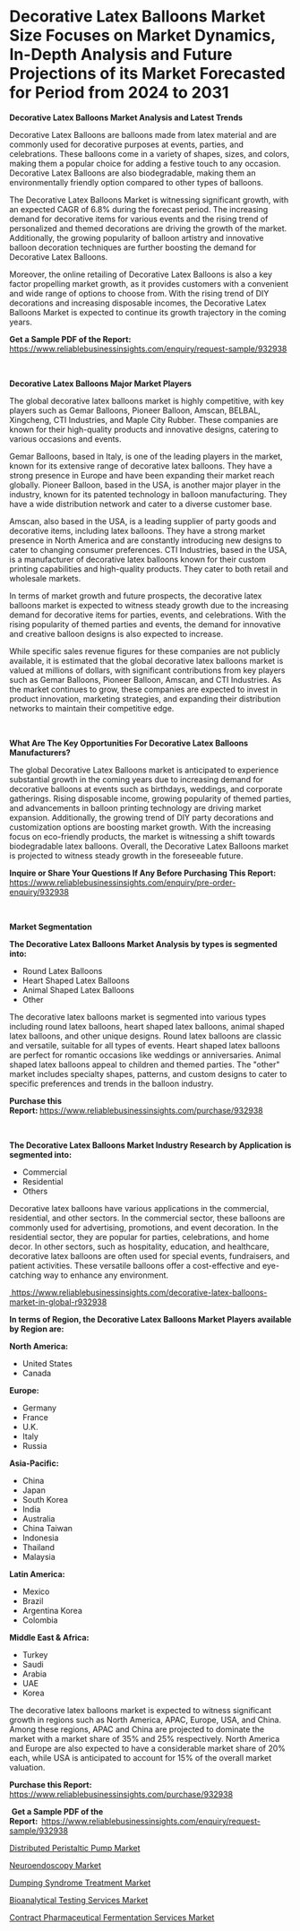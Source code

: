 <p><h1>Decorative Latex Balloons Market Size Focuses on Market Dynamics, In-Depth Analysis and Future Projections of its Market Forecasted for Period from 2024 to 2031</h1></p><p><strong>Decorative Latex Balloons Market Analysis and Latest Trends</strong></p>
<p><p>Decorative Latex Balloons are balloons made from latex material and are commonly used for decorative purposes at events, parties, and celebrations. These balloons come in a variety of shapes, sizes, and colors, making them a popular choice for adding a festive touch to any occasion. Decorative Latex Balloons are also biodegradable, making them an environmentally friendly option compared to other types of balloons.</p><p>The Decorative Latex Balloons Market is witnessing significant growth, with an expected CAGR of 6.8% during the forecast period. The increasing demand for decorative items for various events and the rising trend of personalized and themed decorations are driving the growth of the market. Additionally, the growing popularity of balloon artistry and innovative balloon decoration techniques are further boosting the demand for Decorative Latex Balloons.</p><p>Moreover, the online retailing of Decorative Latex Balloons is also a key factor propelling market growth, as it provides customers with a convenient and wide range of options to choose from. With the rising trend of DIY decorations and increasing disposable incomes, the Decorative Latex Balloons Market is expected to continue its growth trajectory in the coming years.</p></p>
<p><strong>Get a Sample PDF of the Report:&nbsp;</strong> <a href="https://www.reliablebusinessinsights.com/enquiry/request-sample/932938">https://www.reliablebusinessinsights.com/enquiry/request-sample/932938</a></p>
<p>&nbsp;</p>
<p><strong>Decorative Latex Balloons Major Market Players</strong></p>
<p><p>The global decorative latex balloons market is highly competitive, with key players such as Gemar Balloons, Pioneer Balloon, Amscan, BELBAL, Xingcheng, CTI Industries, and Maple City Rubber. These companies are known for their high-quality products and innovative designs, catering to various occasions and events.</p><p>Gemar Balloons, based in Italy, is one of the leading players in the market, known for its extensive range of decorative latex balloons. They have a strong presence in Europe and have been expanding their market reach globally. Pioneer Balloon, based in the USA, is another major player in the industry, known for its patented technology in balloon manufacturing. They have a wide distribution network and cater to a diverse customer base.</p><p>Amscan, also based in the USA, is a leading supplier of party goods and decorative items, including latex balloons. They have a strong market presence in North America and are constantly introducing new designs to cater to changing consumer preferences. CTI Industries, based in the USA, is a manufacturer of decorative latex balloons known for their custom printing capabilities and high-quality products. They cater to both retail and wholesale markets.</p><p>In terms of market growth and future prospects, the decorative latex balloons market is expected to witness steady growth due to the increasing demand for decorative items for parties, events, and celebrations. With the rising popularity of themed parties and events, the demand for innovative and creative balloon designs is also expected to increase.</p><p>While specific sales revenue figures for these companies are not publicly available, it is estimated that the global decorative latex balloons market is valued at millions of dollars, with significant contributions from key players such as Gemar Balloons, Pioneer Balloon, Amscan, and CTI Industries. As the market continues to grow, these companies are expected to invest in product innovation, marketing strategies, and expanding their distribution networks to maintain their competitive edge.</p></p>
<p>&nbsp;</p>
<p><strong>What Are The Key Opportunities For Decorative Latex Balloons Manufacturers?</strong></p>
<p><p>The global Decorative Latex Balloons market is anticipated to experience substantial growth in the coming years due to increasing demand for decorative balloons at events such as birthdays, weddings, and corporate gatherings. Rising disposable income, growing popularity of themed parties, and advancements in balloon printing technology are driving market expansion. Additionally, the growing trend of DIY party decorations and customization options are boosting market growth. With the increasing focus on eco-friendly products, the market is witnessing a shift towards biodegradable latex balloons. Overall, the Decorative Latex Balloons market is projected to witness steady growth in the foreseeable future.</p></p>
<p><strong>Inquire or Share Your Questions If Any Before Purchasing This Report:</strong> <a href="https://www.reliablebusinessinsights.com/enquiry/pre-order-enquiry/932938">https://www.reliablebusinessinsights.com/enquiry/pre-order-enquiry/932938</a></p>
<p>&nbsp;</p>
<p><strong>Market Segmentation</strong></p>
<p><strong>The Decorative Latex Balloons Market Analysis by types is segmented into:</strong></p>
<p><ul><li>Round Latex Balloons</li><li>Heart Shaped Latex Balloons</li><li>Animal Shaped Latex Balloons</li><li>Other</li></ul></p>
<p><p>The decorative latex balloons market is segmented into various types including round latex balloons, heart shaped latex balloons, animal shaped latex balloons, and other unique designs. Round latex balloons are classic and versatile, suitable for all types of events. Heart shaped latex balloons are perfect for romantic occasions like weddings or anniversaries. Animal shaped latex balloons appeal to children and themed parties. The "other" market includes specialty shapes, patterns, and custom designs to cater to specific preferences and trends in the balloon industry.</p></p>
<p><strong>Purchase this Report:&nbsp;</strong><a href="https://www.reliablebusinessinsights.com/purchase/932938">https://www.reliablebusinessinsights.com/purchase/932938</a></p>
<p>&nbsp;</p>
<p><strong>The Decorative Latex Balloons Market Industry Research by Application is segmented into:</strong></p>
<p><ul><li>Commercial</li><li>Residential</li><li>Others</li></ul></p>
<p><p>Decorative latex balloons have various applications in the commercial, residential, and other sectors. In the commercial sector, these balloons are commonly used for advertising, promotions, and event decoration. In the residential sector, they are popular for parties, celebrations, and home decor. In other sectors, such as hospitality, education, and healthcare, decorative latex balloons are often used for special events, fundraisers, and patient activities. These versatile balloons offer a cost-effective and eye-catching way to enhance any environment.</p></p>
<p><a href="https://www.reliablebusinessinsights.com/decorative-latex-balloons-market-in-global-r932938">&nbsp;https://www.reliablebusinessinsights.com/decorative-latex-balloons-market-in-global-r932938</a></p>
<p><strong>In terms of Region, the Decorative Latex Balloons Market Players available by Region are:</strong></p>
<p>
    <p> <strong> North America: </strong>
        <ul>
            <li>United States</li>
            <li>Canada</li>
        </ul>
        </p> 
    <p> <strong> Europe: </strong>
        <ul>
            <li>Germany</li>
            <li>France</li>
            <li>U.K.</li>
            <li>Italy</li>
            <li>Russia</li>
        </ul>
        </p> 
    <p> <strong> Asia-Pacific: </strong>
        <ul>
            <li>China</li>
            <li>Japan</li>
            <li>South Korea</li>
            <li>India</li>
            <li>Australia</li>
            <li>China Taiwan</li>
            <li>Indonesia</li>
            <li>Thailand</li>
            <li>Malaysia</li>
        </ul>
        </p> 
    <p> <strong> Latin America: </strong>
        <ul>
            <li>Mexico</li>
            <li>Brazil</li>
            <li>Argentina Korea</li>
            <li>Colombia</li>
        </ul>
        </p> 
    <p> <strong> Middle East & Africa: </strong>
        <ul>
            <li>Turkey</li>
            <li>Saudi</li>
            <li>Arabia</li>
            <li>UAE</li>
            <li>Korea</li>
        </ul>
    </p>
    </p>
<p><p>The decorative latex balloons market is expected to witness significant growth in regions such as North America, APAC, Europe, USA, and China. Among these regions, APAC and China are projected to dominate the market with a market share of 35% and 25% respectively. North America and Europe are also expected to have a considerable market share of 20% each, while USA is anticipated to account for 15% of the overall market valuation.</p></p>
<p><strong>Purchase this Report: </strong><a href="https://www.reliablebusinessinsights.com/purchase/932938">https://www.reliablebusinessinsights.com/purchase/932938</a></p>
<p>&nbsp;<strong>Get a Sample PDF of the Report:&nbsp;&nbsp;</strong><a href="https://www.reliablebusinessinsights.com/enquiry/request-sample/932938">https://www.reliablebusinessinsights.com/enquiry/request-sample/932938</a></p>
<p><strong></strong></p>
<p><p><a href="https://issuu.com/reportprime-2/docs/distributed-peristaltic-pump-market_352d0fad37bdd1">Distributed Peristaltic Pump Market</a></p><p><a href="https://issuu.com/reportprime-2/docs/neuroendoscopy-market-size-2030.ppt_8d449b489785e7">Neuroendoscopy Market</a></p><p><a href="https://medium.com/@dovansangxd/dumping-syndrome-treatment-market-global-market-trends-and-market-forecast-2024-2031-800d0b27fcd7">Dumping Syndrome Treatment Market</a></p><p><a href="https://medium.com/@dovansangxd/exploring-bioanalytical-testing-services-market-dynamics-revenue-analysis-and-growth-projections-4ae8ec81e047">Bioanalytical Testing Services Market</a></p><p><a href="https://medium.com/@dovansangxd/global-contract-pharmaceutical-fermentation-services-industry-research-report-competitive-f2491d2c7679">Contract Pharmaceutical Fermentation Services Market</a></p></p>